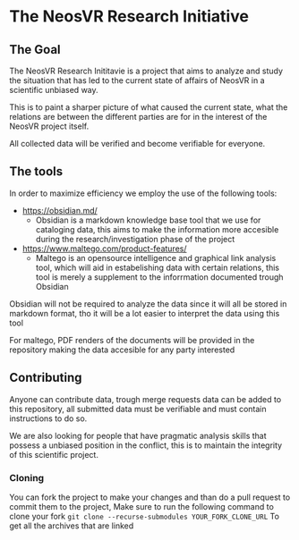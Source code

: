# The NeosVR Research Initiative
## The Goal
The NeosVR Research Inititavie is a project that aims to analyze and study the situation that has led to the current state of affairs of NeosVR in a scientific unbiased way.

This is to paint a sharper picture of what caused the current state, what the relations are between the different parties are for in the interest of the NeosVR project itself.

All collected data will be verified and become verifiable for everyone.

## The tools
In order to maximize efficiency we employ the use of the following tools:
- https://obsidian.md/
	- Obsidian is a markdown knowledge base tool that we use for cataloging data, this aims to make the information more accesible during the research/investigation phase of the project
- https://www.maltego.com/product-features/
	- Maltego is an opensource intelligence and graphical link analysis tool, which will aid in estabelishing data with certain relations, this tool is merely a supplement to the inforrmation documented trough Obsidian

Obsidian will not be required to analyze the data since it will all be stored in markdown format, tho it will be a lot easier to interpret the data using this tool

For maltego, PDF renders of the documents will be provided in the repository making the data accesible for any party interested

## Contributing
Anyone can contribute data, trough merge requests data can be added to this repository, all submitted data must be verifiable and must contain instructions to do so.

We are also looking for people that have pragmatic analysis skills that possess a unbiased position in the conflict, this is to maintain the integrity of this scientific project.

### Cloning
You can fork the project to make your changes and than do a pull request to commit them to the project, Make sure to run the following command to clone your fork `git clone --recurse-submodules YOUR_FORK_CLONE_URL` To get all the archives that are linked
